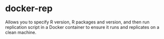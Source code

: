 # docker-rep
Allows you to specify R version, R packages and version, and then run replication script in a Docker container to ensure it runs and replicates on a clean machine.
